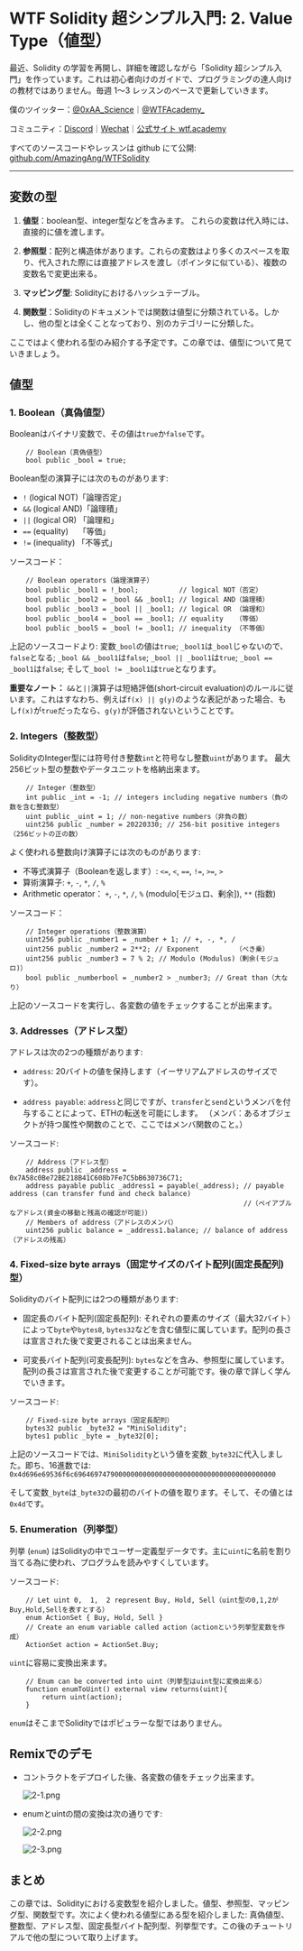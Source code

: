 # WTF Solidity 超シンプル入門: 2. Value Type（値型）

最近、Solidity の学習を再開し、詳細を確認しながら「Solidity 超シンプル入門」を作っています。これは初心者向けのガイドで、プログラミングの達人向けの教材ではありません。毎週 1〜3 レッスンのペースで更新していきます。

僕のツイッター：[@0xAA_Science](https://twitter.com/0xAA_Science)｜[@WTFAcademy\_](https://twitter.com/WTFAcademy_)

コミュニティ：[Discord](https://discord.gg/5akcruXrsk)｜[Wechat](https://docs.google.com/forms/d/e/1FAIpQLSe4KGT8Sh6sJ7hedQRuIYirOoZK_85miz3dw7vA1-YjodgJ-A/viewform?usp=sf_link)｜[公式サイト wtf.academy](https://wtf.academy)

すべてのソースコードやレッスンは github にて公開: [github.com/AmazingAng/WTFSolidity](https://github.com/AmazingAng/WTFSolidity)

-----

## 変数の型

1. **値型**：boolean型、integer型などを含みます。 これらの変数は代入時には、直接的に値を渡します。

2. **参照型**：配列と構造体があります。これらの変数はより多くのスペースを取り、代入された際には直接アドレスを渡し（ポインタに似ている）、複数の変数名で変更出来る。

3. **マッピング型**: Solidityにおけるハッシュテーブル。

4. **関数型**：Solidityのドキュメントでは関数は値型に分類されている。しかし、他の型とは全くことなっており、別のカテゴリーに分類した。

ここではよく使われる型のみ紹介する予定です。この章では、値型について見ていきましょう。

## 値型

### 1. Boolean（真偽値型）

Booleanはバイナリ変数で、その値は`true`か`false`です。

```solidity
    // Boolean（真偽値型）
    bool public _bool = true;
```

Boolean型の演算子には次のものがあります:

- `!`   (logical NOT)「論理否定」
- `&&`  (logical AND)「論理積」
- `||`  (logical OR) 「論理和」
- `==`  (equality)　 「等価」
- `!=`  (inequality) 「不等式」

ソースコード：

```solidity
    // Boolean operators（論理演算子）                    
    bool public _bool1 = !_bool;          // logical NOT（否定）
    bool public _bool2 = _bool && _bool1; // logical AND（論理積）
    bool public _bool3 = _bool || _bool1; // logical OR （論理和）
    bool public _bool4 = _bool == _bool1; // equality   （等価）
    bool public _bool5 = _bool != _bool1; // inequality （不等価）
```

上記のソースコードより: 変数`_bool`の値は`true`; `_bool1`は`_bool`じゃないので、`false`となる; `_bool && _bool1`は`false`; `_bool || _bool1`は`true`; `_bool == _bool1`は`false`; そして`_bool != _bool1`は`true`となります。

**重要なノート：** `&&`と`||`演算子は短絡評価(short-circuit evaluation)のルールに従います。これはすなわち、例えば`f(x) || g(y)`のような表記があった場合、もし`f(x)`が`true`だったなら、`g(y)`が評価されないということです。

### 2. Integers（整数型）
SolidityのInteger型には符号付き整数`int`と符号なし整数`uint`があります。 最大256ビット型の整数やデータユニットを格納出来ます。

```solidity
    // Integer（整数型）
    int public _int = -1; // integers including negative numbers（負の数を含む整数型）
    uint public _uint = 1; // non-negative numbers（非負の数）
    uint256 public _number = 20220330; // 256-bit positive integers（256ビットの正の数）
```
よく使われる整数向け演算子には次のものがあります:

- 不等式演算子（Booleanを返します）: `<=`, `<`, `==`, `!=`, `>=`, `>`
- 算術演算子: `+`, `-`, `*`, `/`, `%`
- Arithmetic operator： `+`,  `-`,  `*`,  `/`,  `%` (modulo[モジュロ、剰余]), `**` (指数)

ソースコード：

```solidity
    // Integer operations（整数演算）
    uint256 public _number1 = _number + 1; // +, -, *, /
    uint256 public _number2 = 2**2; // Exponent         （べき乗）
    uint256 public _number3 = 7 % 2; // Modulo (Modulus)（剰余(モジュロ)）
    bool public _numberbool = _number2 > _number3; // Great than（大なり）
```

上記のソースコードを実行し、各変数の値をチェックすることが出来ます。

### 3. Addresses（アドレス型）

アドレスは次の2つの種類があります:
- `address`: 20バイトの値を保持します（イーサリアムアドレスのサイズです）。

- `address payable`: `address`と同じですが、`transfer`と`send`というメンバを付与することによって、ETHの転送を可能にします。
  （メンバ：あるオブジェクトが持つ属性や関数のことで、ここではメンバ関数のこと。）

ソースコード:

```solidity
    // Address（アドレス型）
    address public _address = 0x7A58c0Be72BE218B41C608b7Fe7C5bB630736C71;
    address payable public _address1 = payable(_address); // payable address (can transfer fund and check balance)
                                                          //（ペイアブルなアドレス(資金の移動と残高の確認が可能)）
    // Members of address（アドレスのメンバ）
    uint256 public balance = _address1.balance; // balance of address（アドレスの残高）
```

### 4. Fixed-size byte arrays（固定サイズのバイト配列(固定長配列)型）

Solidityのバイト配列には2つの種類があります:

- 固定長のバイト配列(固定長配列): それぞれの要素のサイズ（最大32バイト）によって`byte`や`bytes8`, `bytes32`などを含む値型に属しています。配列の長さは宣言された後で変更されることは出来ません。

- 可変長バイト配列(可変長配列): `bytes`などを含み、参照型に属しています。配列の長さは宣言された後で変更することが可能です。後の章で詳しく学んでいきます。

ソースコード:

```solidity
    // Fixed-size byte arrays（固定長配列）
    bytes32 public _byte32 = "MiniSolidity"; 
    bytes1 public _byte = _byte32[0]; 
```

上記のソースコードでは、`MiniSolidity`という値を変数`_byte32`に代入しました。即ち、16進数では: `0x4d696e69536f6c69646974790000000000000000000000000000000000000000`

そして変数`_byte`は`_byte32`の最初のバイトの値を取ります。そして、その値とは`0x4d`です。

### 5. Enumeration（列挙型）

列挙 (`enum`) はSolidityの中でユーザー定義型データです。主に`uint`に名前を割り当てる為に使われ、プログラムを読みやすくしています。

ソースコード:

```solidity
    // Let uint 0,  1,  2 represent Buy, Hold, Sell（uint型の0,1,2がBuy,Hold,Sellを表すとする）
    enum ActionSet { Buy, Hold, Sell }
    // Create an enum variable called action（actionという列挙型変数を作成）
    ActionSet action = ActionSet.Buy;
```

`uint`に容易に変換出来ます。

```solidity
    // Enum can be converted into uint（列挙型はuint型に変換出来る）
    function enumToUint() external view returns(uint){
        return uint(action);
    }
```

`enum`はそこまでSolidityではポピュラーな型ではありません。

## Remixでのデモ

- コントラクトをデプロイした後、各変数の値をチェック出来ます。

   ![2-1.png](./img/2-1.png)
  
- enumとuintの間の変換は次の通りです:

   ![2-2.png](./img/2-2.png)

   ![2-3.png](./img/2-3.png)

## まとめ 

この章では、Solidityにおける変数型を紹介しました。値型、参照型、マッピング型、関数型です。次によく使われる値型にある型を紹介しました: 真偽値型、整数型、アドレス型、固定長型バイト配列型、列挙型です。この後のチュートリアルで他の型について取り上げます。
